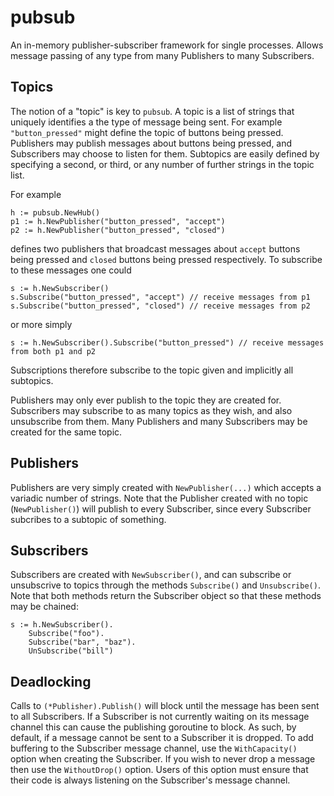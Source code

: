 # pubsub

An in-memory publisher-subscriber framework for single processes. Allows message
passing of any type from many Publishers to many Subscribers.

## Topics

The notion of a "topic" is key to `pubsub`. A topic is a list of strings that
uniquely identifies a the type of message being sent. For example
`"button_pressed"` might define the topic of buttons being pressed. Publishers
may publish messages about buttons being pressed, and Subscribers may choose to
listen for them. Subtopics are easily defined by specifying a second, or third,
or any number of further strings in the topic list.

For example
```
h := pubsub.NewHub()
p1 := h.NewPublisher("button_pressed", "accept")
p2 := h.NewPublisher("button_pressed", "closed")
```
defines two publishers that broadcast messages about `accept` buttons being
pressed and `closed` buttons being pressed respectively. To subscribe to these
messages one could
```
s := h.NewSubscriber()
s.Subscribe("button_pressed", "accept") // receive messages from p1
s.Subscribe("button_pressed", "closed") // receive messages from p2
```
or more simply
```
s := h.NewSubscriber().Subscribe("button_pressed") // receive messages from both p1 and p2
```
Subscriptions therefore subscribe to the topic given and implicitly all subtopics.

Publishers may only ever publish to the topic they are created for. Subscribers
may subscribe to as many topics as they wish, and also unsubscribe from them.
Many Publishers and many Subscribers may be created for the same topic.

## Publishers

Publishers are very simply created with `NewPublisher(...)` which accepts a
variadic number of strings. Note that the Publisher created with no topic
(`NewPublisher()`) will publish to every Subscriber, since every Subscriber
subcribes to a subtopic of something.

## Subscribers

Subscribers are created with `NewSubscriber()`, and can subscribe or unsubscrive
to topics through the methods `Subscribe()` and `Unsubscribe()`. Note that both
methods return the Subscriber object so that these methods may be chained:
```
s := h.NewSubscriber().
    Subscribe("foo").
    Subscribe("bar", "baz").
    UnSubscribe("bill")
```

## Deadlocking

Calls to `(*Publisher).Publish()` will block until the message has been sent to
all Subscribers. If a Subscriber is not currently waiting on its message channel
this can cause the publishing goroutine to block. As such, by default, if a
message cannot be sent to a Subscriber it is dropped. To add buffering to the
Subscriber message channel, use the `WithCapacity()` option when creating the
Subscriber. If you wish to never drop a message then use the `WithoutDrop()`
option. Users of this option must ensure that their code is always listening on
the Subscriber's message channel.
